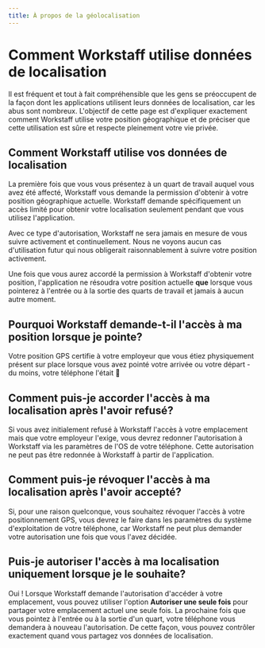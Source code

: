 ```yaml
---
title: À propos de la géolocalisation
---
```


# Comment Workstaff utilise données de localisation

Il est fréquent et tout à fait compréhensible que les gens se préoccupent de la façon dont les applications utilisent leurs données de localisation, car les abus sont nombreux. L'objectif de cette page est d'expliquer exactement comment Workstaff utilise votre position géographique et de préciser que cette utilisation est sûre et respecte pleinement votre vie privée.

## Comment Workstaff utilise vos données de localisation

La première fois que vous vous présentez à un quart de travail auquel vous avez été affecté, Workstaff vous demande la permission d'obtenir à votre position géographique actuelle. Workstaff demande spécifiquement un accès limité pour obtenir votre localisation seulement pendant que vous utilisez l'application.

Avec ce type d'autorisation, Workstaff ne sera jamais en mesure de vous suivre activement et continuellement. Nous ne voyons aucun cas d'utilisation futur qui nous obligerait raisonnablement à suivre votre position activement.

Une fois que vous aurez accordé la permission à Workstaff d'obtenir votre position, l'application ne résoudra votre position actuelle **que** lorsque vous pointerez à l'entrée ou à la sortie des quarts de travail et jamais à aucun autre moment.

## Pourquoi Workstaff demande-t-il l'accès à ma position lorsque je pointe?

Votre position GPS certifie à votre employeur que vous étiez physiquement présent sur place lorsque vous avez pointé votre arrivée ou votre départ - du moins, votre téléphone l'était 🧐

## Comment puis-je accorder l'accès à ma localisation après l'avoir refusé?

Si vous avez initialement refusé à Workstaff l'accès à votre emplacement mais que votre employeur l'exige, vous devrez redonner l'autorisation à Workstaff via les paramètres de l'OS de votre téléphone. Cette autorisation ne peut pas être redonnée à Workstaff à partir de l'application.

## Comment puis-je révoquer l'accès à ma localisation après l'avoir accepté?

Si, pour une raison quelconque, vous souhaitez révoquer l'accès à votre positionnement GPS, vous devrez le faire dans les paramètres du système d'exploitation de votre téléphone, car Workstaff ne peut plus demander votre autorisation une fois que vous l'avez décidée.

## Puis-je autoriser l'accès à ma localisation uniquement lorsque je le souhaite?

Oui ! Lorsque Workstaff demande l'autorisation d'accéder à votre emplacement, vous pouvez utiliser l'option **Autoriser une seule fois** pour partager votre emplacement actuel une seule fois. La prochaine fois que vous pointez à l'entrée ou à la sortie d'un quart, votre téléphone vous demandera à nouveau l'autorisation. De cette façon, vous pouvez contrôler exactement quand vous partagez vos données de localisation.
